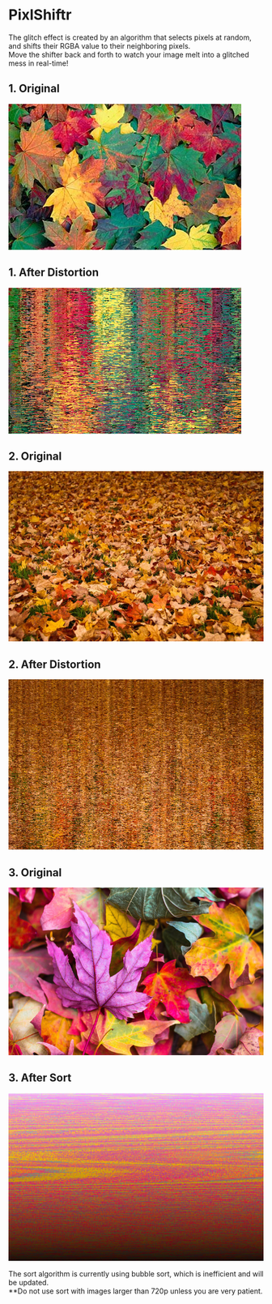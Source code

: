 # PixlShiftr

The glitch effect is created by an algorithm that selects pixels at random, and shifts their RGBA value to their neighboring pixels.  
Move the shifter back and forth to watch your image melt into a glitched mess in real-time!

## 1. Original
![text](https://github.com/jacob-craffey/PixlShiftr/blob/master/README%20pictures/1.png)

## 1. After Distortion 
![text](https://github.com/jacob-craffey/PixlShiftr/blob/master/README%20pictures/2.png)

## 2. Original
![text](https://github.com/jacob-craffey/PixlShiftr/blob/master/README%20pictures/3.png)

## 2. After Distortion
![text](https://github.com/jacob-craffey/PixlShiftr/blob/master/README%20pictures/4.png)

## 3. Original
![text](https://github.com/jacob-craffey/PixlShiftr/blob/master/README%20pictures/5.png)

## 3. After Sort
![text](https://github.com/jacob-craffey/PixlShiftr/blob/master/README%20pictures/6.png)


The sort algorithm is currently using bubble sort, which is inefficient and will be updated.  
**Do not use sort with images larger than 720p unless you are very patient.
